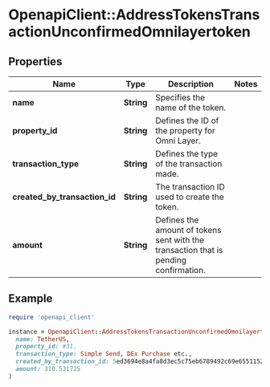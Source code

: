 # OpenapiClient::AddressTokensTransactionUnconfirmedOmnilayertoken

## Properties

| Name | Type | Description | Notes |
| ---- | ---- | ----------- | ----- |
| **name** | **String** | Specifies the name of the token. |  |
| **property_id** | **String** | Defines the ID of the property for Omni Layer. |  |
| **transaction_type** | **String** | Defines the type of the transaction made. |  |
| **created_by_transaction_id** | **String** | The transaction ID used to create the token. |  |
| **amount** | **String** | Defines the amount of tokens sent with the transaction that is pending confirmation. |  |

## Example

```ruby
require 'openapi_client'

instance = OpenapiClient::AddressTokensTransactionUnconfirmedOmnilayertoken.new(
  name: TetherUS,
  property_id: #31,
  transaction_type: Simple Send, DEx Purchase etc.,
  created_by_transaction_id: 5ed3694e8a4fa8d3ec5c75eb6789492c69e65511522b220e94ab51da2b6dd53f,
  amount: 310.531725
)
```

